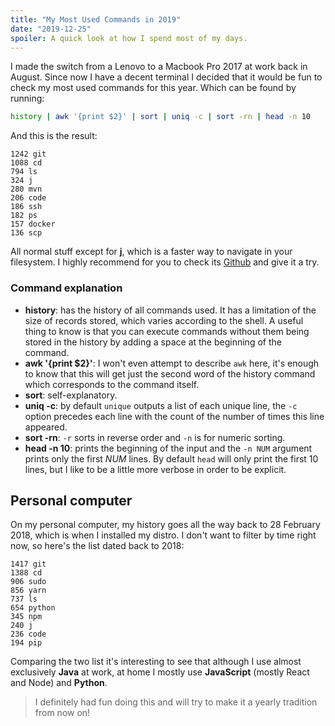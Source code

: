 ```yaml
---
title: "My Most Used Commands in 2019"
date: "2019-12-25"
spoiler: A quick look at how I spend most of my days.
---
```


I made the switch from a Lenovo to a Macbook Pro 2017 at work back in August. Since now I have a decent terminal I decided that it would be fun to check my most used commands for this year. Which can be found by running:

```bash
history | awk '{print $2}' | sort | uniq -c | sort -rn | head -n 10
```

And this is the result:

```textile
1242 git
1088 cd
794 ls
324 j
280 mvn
206 code
186 ssh
182 ps
157 docker
136 scp
```

All normal stuff except for **j**, which is a faster way to navigate in your filesystem. I highly recommend for you to check its [Github](https://github.com/wting/autojump) and give it a try.

### Command explanation

- **history**: has the history of all commands used. It has a limitation of the size of records stored, which varies according to the shell. A useful thing to know is that you can execute commands without them being stored in the history by adding a space at the beginning of the command.
- **awk '{print \$2}'**: I won't even attempt to describe `awk` here, it's enough to know that this will get just the second word of the history command which corresponds to the command itself.
- **sort**: self-explanatory.
- **uniq -c**: by default `unique` outputs a list of each unique line, the `-c` option precedes each line with the count of the number of times this line appeared.
- **sort -rn**: `-r` sorts in reverse order and `-n` is for numeric sorting.
- **head -n 10**: prints the beginning of the input and the `-n NUM` argument prints only the first _NUM_ lines. By default `head` will only print the first 10 lines, but I like to be a little more verbose in order to be explicit.

## Personal computer

On my personal computer, my history goes all the way back to 28 February 2018, which is when I installed my distro. I don't want to filter by time right now, so here's the list dated back to 2018:

```textile
1417 git
1388 cd
906 sudo
856 yarn
737 ls
654 python
345 npm
240 j
236 code
194 pip
```

Comparing the two list it's interesting to see that although I use almost exclusively **Java** at work, at home I mostly use **JavaScript** (mostly React and Node) and **Python**.

> I definitely had fun doing this and will try to make it a yearly tradition from now on!

